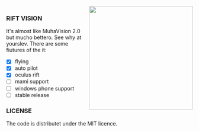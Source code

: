 <img src="http://i.imgur.com/fnLxxaI.png" width=280 align="right">

### RIFT VISION

It's almost like MuhaVision 2.0 but mucho bettero. See why at yourslev. There are some fiutures of the it:

- [x] flying
- [x] auto pilot
- [x] oculus rift
- [ ] mami support
- [ ] windows phone support
- [ ] stable release

### LICENSE

The code is distributet under the MIT licence.
